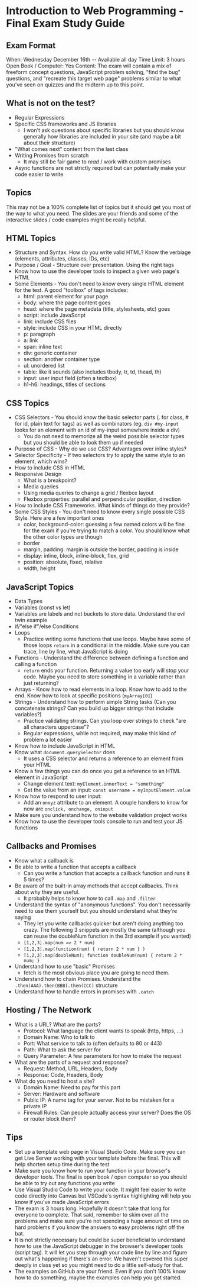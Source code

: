 # Introduction to Web Programming - Final Exam Study Guide

## Exam Format

When: Wednesday December 16th -- Available all day
Time Limit: 3 hours
Open Book / Computer: Yes
Content: The exam will contain a mix of freeform concept questions, JavaScript problem solving, "find the bug" questions, and "recreate this target web page" problems similar to what you've seen on quizzes and the midterm up to this point.

## What is not on the test?

- Regular Expressions
- Specific CSS frameworks and JS libraries
    - I won't ask questions about specific libraries but you should know generally how libraries are included in your site (and maybe a bit about their structure)
- "What comes next" content from the last class
- Writing Promises from scratch
    - It may still be fair game to *read* / work with custom promises
- Async functions are not strictly required but can potentially make your code easier to write

## Topics

This may not be a 100% complete list of topics but it should get you most of the way to what you need. The slides are your friends and some of the interactive slides / code examples might be really helpful.

## HTML Topics

- Structure and Syntax. How do you write valid HTML? Know the verbiage (elements, attributes, classes, IDs, etc)
- Purpose / Goal - Structure over presentation. Using the right tags
- Know how to use the developer tools to inspect a given web page's HTML
- Some Elements - You don't need to know every single HTML element for the test. A good "toolbox" of tags includes:
    - html: parent element for your page
    - body: where the page content goes
    - head: where the page metadata (title, stylesheets, etc) goes
    - script: include JavaScript
    - link: include CSS files
    - style: include CSS in your HTML directly
    - p: paragraph
    - a: link
    - span: inline text
    - div: generic container
    - section: another container type
    - ul: unordered list
    - table: like it sounds (also includes tbody, tr, td, thead, th)
    - input: user input field (often a textbox)
    - h1-h6: headings, titles of sections

## CSS Topics

- CSS Selectors - You should know the basic selector parts (. for class, # for id, plain text for tags) as well as combinators (eg. `div #my-input` looks for an element with an id of my-input somewhere inside a div)
    - You do not need to memorize all the weird possible selector types but you should be able to look them up if needed
- Purpose of CSS - Why do we use CSS? Advantages over inline styles?
- Selector Specificity - If two selectors try to apply the same style to an element, which wins?
- How to include CSS in HTML
- Responsive Design
    - What is a breakpoint?
    - Media queries
    - Using media queries to change a grid / flexbox layout
    - Flexbox properties: parallel and perpendicular position, direction
- How to include CSS Frameworks. What kinds of things do they provide?
- Some CSS Styles - You don't need to know every single possible CSS Style. Here are a few important ones
    - color, background-color: guessing a few named colors will be fine for the exam if you're trying to match a color. You should know what the other color types are though
    - border
    - margin, padding: margin is outside the border, padding is inside
    - display: inline, block, inline-block, flex, grid
    - position: absolute, fixed, relative
    - width, height

## JavaScript Topics

- Data Types
- Variables (const vs let)
- Variables are labels and not buckets to store data. Understand the evil twin example
- if/"else if"/else Conditions
- Loops
    - Practice writing some functions that use loops. Maybe have some of those loops `return` in a conditional in the middle. Make sure you can trace, line by line, what JavaScript is doing
- Functions - Understand the difference between defining a function and calling a function
    - `return` ends your function. Returning a value too early will stop your code. Maybe you need to store something in a variable rather than just returning?
- Arrays - Know how to read elements in a loop. Know how to add to the end. Know how to look at specific positions (`myArray[0]`)
- Strings - Understand how to perform simple String tasks (Can you concatenate strings? Can you build up bigger strings that include variables?)
    - Practice validating strings. Can you loop over strings to check "are all characters uppercase"?
    - Regular expressions, while not required, may make this kind of problem a lot easier
- Know how to include JavaScript in HTML
- Know what `document.querySelector` does
    - It uses a CSS selector and returns a reference to an element from your HTML
- Know a few things you can do once you get a reference to an HTML element in JavaScript
    - Change element text: `myElement.innerText = "something"`
    - Get the value from an input: `const username = myInputElement.value`
- Know how to respond to user input:
    - Add an `onxyz` attribute to an element. A couple handlers to know for now are `onclick, onchange, oninput`
- Make sure you understand how to the website validation project works
- Know how to use the developer tools console to run and test your JS functions

## Callbacks and Promises

- Know what a callback is
- Be able to write a function that accepts a callback
    - Can you write a function that accepts a callback function and runs it 5 times?
- Be aware of the built-in array methods that accept callbacks. Think about why they are useful.
    - It probably helps to know how to call `.map` and `.filter`
- Understand the syntax of "anonymous functions". You don't necessarily need to use them yourself but you should understand what they're saying
    - They let you write callbacks quicker but aren't doing anything too crazy. The following 3 snippets are mostly the same (although you can reuse the doubleNum function in the 3rd example if you wanted)
    - `[1,2,3].map(num => 2 * num)`
    - `[1,2,3].map(function(num) { return 2 * num } )`
    - `
       [1,2,3].map(doubleNum);
       function doubleNum(num) {
           return 2 * num;
       }
    `
- Understand how to use "basic" Promises
    - fetch is the most obvious place you are going to need them.
- Understand how to chain Promises. Understand the `.then(AAA).then(BBB).then(CCC)` structure
- Understand how to handle errors in promises with `.catch`


## Hosting / The Network

- What is a URL? What are the parts?
    - Protocol: What language the client wants to speak (http, https, ...)
    - Domain Name: Who to talk to
    - Port: What service to talk to (often defaults to 80 or 443)
    - Path: What to ask the server for
    - Query Parameter: A few parameters for how to make the request
- What are the parts of a request and response?
    - Request: Method, URL, Headers, Body
    - Response: Code, Headers, Body
- What do you need to host a site?
    - Domain Name: Need to pay for this part
    - Server: Hardware and software
    - Public IP: A name tag for your server. Not to be mistaken for a private IP
    - Firewall Rules: Can people actually access your server? Does the OS or router block them?


## Tips

- Set up a template web page in Visual Studio Code. Make sure you can get Live Server working with your template before the final. This will help shorten setup time during the test
- Make sure you know how to run your function in your browser's developer tools. The final is open book / open computer so you should be able to try out any functions you write
- Use Visual Studio Code to write your code. It might feel easier to write code directly into Canvas but VSCode's syntax highlighting will help you know if you've made JavaScript errors
- The exam is 3 hours long. Hopefully it doesn't take that long for everyone to complete. That said, remember to skim over all the problems and make sure you're not spending a huge amount of time on hard problems if you know the answers to easy problems right off the bat.
- It is not strictly necessary but could be super beneficial to understand how to use the JavaScript debugger in the browser's developer tools (script tag). It will let you step through your code line by line and figure out what's happening if there's an error. We haven't covered this super deeply in class yet so you might need to do a little self-study for that.
- The examples on GitHub are your friend. Even if you don't 100% know how to do something, maybe the examples can help you get started.